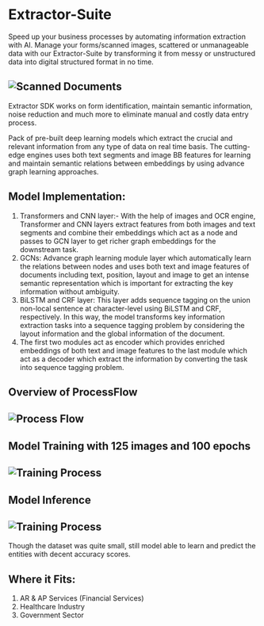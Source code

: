 # Extractor-Suite
Speed up your business processes by automating information extraction with AI. Manage your forms/scanned images, scattered or unmanageable data with our Extractor-Suite by transforming it from messy or unstructured data into digital structured format in no time.

## ![Scanned Documents](https://github.com/Neerajcerebrum/Extractor-Suite/blob/develop/images/detect.png) 

Extractor SDK works on form identification, maintain semantic information, noise reduction and much more to eliminate manual and costly data entry process.


Pack of pre-built deep learning models which extract the crucial and relevant information from any type of data on real time basis. The cutting-edge engines uses both text segments and image BB features for learning and maintain semantic relations between embeddings by using advance graph learning approaches.


## Model Implementation:
1)	Transformers and CNN layer:- With the help of images and OCR engine, Transformer and CNN layers extract features from both images and text segments and combine their embeddings which act as a node and passes to GCN layer to get richer graph embeddings for the downstream task.  
2)	GCNs: Advance graph learning module layer which automatically learn the relations between nodes and uses both text and image features of documents including text, position, layout and image to get an intense semantic representation which is important for extracting the key information without ambiguity. 
3)	BiLSTM and CRF layer: This layer adds sequence tagging on the union non-local sentence at character-level using BiLSTM and CRF, respectively. In this way, the model transforms key information extraction tasks into a sequence tagging problem by considering the layout information and the global information of the document.
4)	The first two modules act as encoder which provides enriched embeddings of both text and image features to the last module which act as a decoder which extract the information by converting the task into sequence tagging problem. 

## Overview of ProcessFlow
## ![Process Flow](https://github.com/Neerajcerebrum/Extractor-Suite/blob/develop/images/Flow.png) 

## Model Training with 125 images and 100 epochs 
## ![Training Process](https://github.com/Neerajcerebrum/Extractor-Suite/blob/develop/images/ModelTraining.png) 

## Model Inference
## ![Training Process](https://github.com/Neerajcerebrum/Extractor-Suite/blob/develop/images/ModelOutput.png)
Though the dataset was quite small, still model able to learn and predict the entities with decent accuracy scores.

## Where it Fits:
1) AR & AP Services (Financial Services)
2) Healthcare Industry
3) Government Sector



